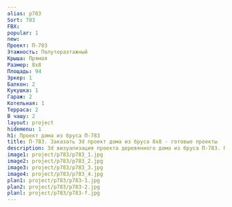 ```yaml
---
alias: p783
Sort: 783
FBX: 
popular: 1
new: 
Проект: П-783
Этажность: Полутораэтажный
Крыша: Прямая
Размер: 8х8
Площадь: 94
Эркер: 1
Балкон: 2
Кукушка: 1
Гараж: 2
Котельная: 1
Терраса: 2
В чашу: 2
layout: project
hidemenu: 1
h1: Проект дома из бруса П-783
title: П-783. Заказать 3d проект дома из бруса 8х8 - готовые проекты
description: 3d визуализация проекта деревянного дома из бруса П-783. Площадь 94 м2, размер 8х8. Вы можете внести любые изменения в проект.
image1: project/p783/p783_1.jpg
image2: project/p783/p783_2.jpg
image3: project/p783/p783_3.jpg
image4: project/p783/p783_4.jpg
plan1: project/p783/p783-1.jpg
plan2: project/p783/p783-2.jpg
planl: project/p783/p783-f.jpg
---
```

